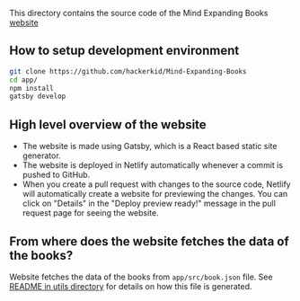 This directory contains the source code of the Mind Expanding Books [website](https://books.vishnuks.com)

## How to setup development environment

```bash
git clone https://github.com/hackerkid/Mind-Expanding-Books
cd app/
npm install
gatsby develop
```

## High level overview of the website

- The website is made using Gatsby, which is a React based static site generator.
- The website is deployed in Netlify automatically whenever a commit is pushed to GitHub.
- When you create a pull request with changes to the source code, Netlify will automatically
  create a website for previewing the changes. You can click on "Details" in the "Deploy preview ready!"
  message in the pull request page for seeing the website.

## From where does the website fetches the data of the books?

Website fetches the data of the books from `app/src/book.json` file. See [README in utils directory](../utils/README.MD)
for details on how this file is generated.
